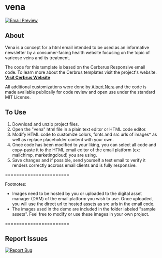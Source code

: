 # vena

[![Email Preview](https://img.www-source.net/vena/github-preview.jpg)](https://apps.www-source.net/samples/vena/)

## About
Vena is a concept for a html email intended to be used as an informative newsletter by a consumer-facing health website focusing on the topic of varicose veins and its treatment. 

The code for this template is based on the Cerberus Responsive email code. To learn more about the Cerbrus templates visit the project's website.
**[Visit Cerbrus Website](http://tedgoas.github.io/Cerberus/)**

All additional customizations were done by [Albert Nera](https://www.technicalmanager.io/) and the code is made available publically for code review and open use under the standard MIT License.

## To Use

1. Download and unzip project files.
2. Open the "vena" html file in a plain text editor or HTML code editor.
3. Modify HTML code to customize colors, fonts and src urls of images* as well as replace placeholder content with your own.
4. Once code has been modified to your liking, you can select all code and copy-paste it to the HTML email editor of the email platform (ex: mailchimp, marketingcloud) you are using.
5. Save changes and if possible, send yourself a test email to verify it renders correctly accross email clients and is fully responsive.

=======================

Footnotes:
- Images need to be hosted by you or uploaded to the digital asset manager (DAM) of the email platform you wish to use. Once uploaded, you will use the direct url to hosted assets as src urls in the email code.
- The images used in the demo are included in the folder labeled "sample assets". Feel free to modify or use these images in your own project.

=======================
## Report Issues

[![Report Bug](https://img.www-source.net/github-global/found-bug-banner.jpg)](https://github.com/techmanager/vena/issues/new)
